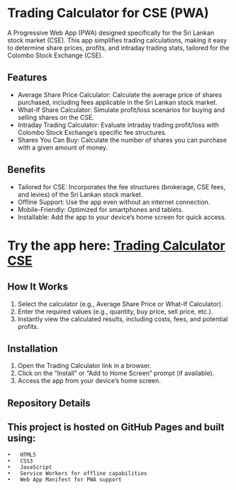 # Trading Calculator for CSE (PWA)

A Progressive Web App (PWA) designed specifically for the Sri Lankan stock market (CSE). This app simplifies trading calculations, making it easy to determine share prices, profits, and intraday trading stats, tailored for the Colombo Stock Exchange (CSE).

## Features

- Average Share Price Calculator: 	Calculate the average price of shares purchased, including fees applicable in the Sri Lankan stock market.
- What-If Share Calculator: 		Simulate profit/loss scenarios for buying and selling shares on the CSE.
- Intraday Trading Calculator: 		Evaluate intraday trading profit/loss with Colombo Stock Exchange’s specific fee structures.
- Shares You Can Buy: 			Calculate the number of shares you can purchase with a given amount of money.

## Benefits
- Tailored for CSE: 	Incorporates the fee structures (brokerage, CSE fees, and levies) of the Sri Lankan stock market.
- Offline Support: 	Use the app even without an internet connection.
- Mobile-Friendly: 	Optimized for smartphones and tablets.
- Installable: 		Add the app to your device’s home screen for quick access.

# Try the app here: [Trading Calculator CSE](https://chaturnak.github.io/TCalac/)

## How It Works
1.	Select the calculator (e.g., Average Share Price or What-If Calculator).
2.	Enter the required values (e.g., quantity, buy price, sell price, etc.).
3.	Instantly view the calculated results, including costs, fees, and potential profits.

## Installation
1.	Open the Trading Calculator link in a browser.
2.	Click on the “Install” or “Add to Home Screen” prompt (if available).
3.	Access the app from your device’s home screen.

## Repository Details

## This project is hosted on GitHub Pages and built using:
	•	HTML5
	•	CSS3
	•	JavaScript
	•	Service Workers for offline capabilities
	•	Web App Manifest for PWA support

